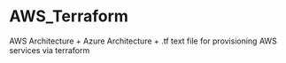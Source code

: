 # AWS_Terraform
AWS Architecture + Azure Architecture + .tf text file for provisioning AWS services via terraform
